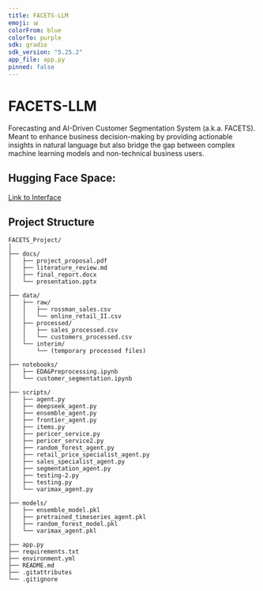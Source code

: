 ```yaml
---
title: FACETS-LLM
emoji: 📊
colorFrom: blue
colorTo: purple
sdk: gradio
sdk_version: "5.25.2"
app_file: app.py
pinned: false
---
```


# FACETS-LLM
Forecasting and AI-Driven Customer Segmentation System (a.k.a. FACETS). Meant to enhance business decision-making by providing  actionable insights in natural language but also bridge the gap between complex machine learning models and non-technical business users.

## Hugging Face Space:

[Link to Interface](https://huggingface.co/spaces/DS5983-FACETS-team/FACETS-LLM-Assistant)

## Project Structure
```
FACETS_Project/
│
├── docs/
│   ├── project_proposal.pdf
│   ├── literature_review.md
│   ├── final_report.docx
│   └── presentation.pptx
│
├── data/
│   ├── raw/
│   │   ├── rossman_sales.csv
│   │   └── online_retail_II.csv
│   ├── processed/
│   │   ├── sales_processed.csv
│   │   └── customers_processed.csv
│   └── interim/
│       └── (temporary processed files)
│
├── notebooks/
│   ├── EDA&Preprocessing.ipynb
│   └── customer_segmentation.ipynb
│
├── scripts/
│   ├── agent.py
│   ├── deepseek_agent.py
│   ├── ensemble_agent.py
│   ├── frontier_agent.py
│   ├── items.py
│   ├── pericer_service.py
│   ├── pericer_service2.py
│   ├── random_forest_agent.py
│   ├── retail_price_specialist_agent.py
│   ├── sales_specialist_agent.py
│   ├── segmentation_agent.py
│   ├── testing-2.py
│   ├── testing.py
│   └── varimax_agent.py
│
├── models/
│   ├── ensemble_model.pkl
│   ├── pretrained_timeseries_agent.pkl
│   ├── random_forest_model.pkl
│   └── varimax_agent.pkl
│
├── app.py
├── requirements.txt
├── environment.yml
├── README.md
├── .gitattributes
└── .gitignore

```
